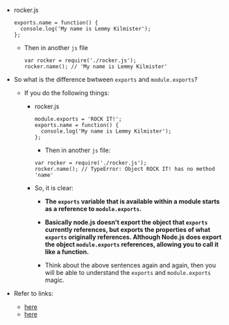- rocker.js

  ```
  exports.name = function() {
    console.log('My name is Lemmy Kilmister');
  };
  ```
  - Then in another `js` file

    ```
    var rocker = require('./rocker.js');
    rocker.name(); // 'My name is Lemmy Kilmister'
    ```

- So what is the difference bwtween `exports` and `module.exports`?
  - If you do the following things:
    - rocker.js

      ```
      module.exports = 'ROCK IT!';
      exports.name = function() {
        console.log('My name is Lemmy Kilmister');
      };
      ```
      - Then in another `js` file:

      ```
      var rocker = require('./rocker.js');
      rocker.name(); // TypeError: Object ROCK IT! has no method 'name'
      ```
    - So, it is clear:
      - **The `exports` variable that is available within a module starts as a reference to `module.exports`.**
      - **Basically node.js doesn't export the object that `exports` currently references, but exports the properties of what `exports` originally references. Although Node.js does export the object `module.exports` references, allowing you to call it like a function.**

      - Think about the above sentences again and again, then you will be able to understand the `exports` and `module.exports` magic.

- Refer to links:
  - [here](https://nodejs.org/api/modules.html#modules_the_module_object)
  - [here](http://stackoverflow.com/questions/7137397/module-exports-vs-exports-in-node-js)


